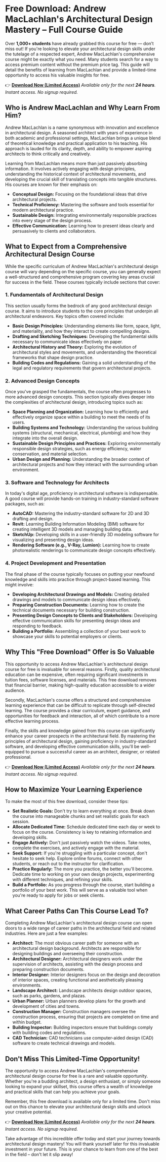 # Free Download: Andrew MacLachlan's Architectural Design Mastery – Full Course Guide

Over **1,000+ students** have already grabbed this course for free — don’t miss out! If you're looking to elevate your architectural design skills under the tutelage of a respected expert, Andrew MacLachlan's comprehensive course might be exactly what you need. Many students search for a way to access premium content without the premium price tag. This guide will detail the benefits of learning from MacLachlan and provide a limited-time opportunity to access his valuable insights for free.

👉 [**Download Now (Limited Access)**](https://udemywork.com/andrew-maclachlan)
_Available only for the next **24 hours**. Instant access. No signup required._

## Who is Andrew MacLachlan and Why Learn From Him?

Andrew MacLachlan is a name synonymous with innovation and excellence in architectural design. A seasoned architect with years of experience in both academic and professional settings, MacLachlan brings a unique blend of theoretical knowledge and practical application to his teaching. His approach is lauded for its clarity, depth, and ability to empower aspiring architects to think critically and creatively.

Learning from MacLachlan means more than just passively absorbing information. It involves actively engaging with design principles, understanding the historical context of architectural movements, and developing the crucial skill of translating concepts into tangible structures. His courses are known for their emphasis on:

*   **Conceptual Design:** Focusing on the foundational ideas that drive architectural projects.
*   **Technical Proficiency:** Mastering the software and tools essential for modern architectural practice.
*   **Sustainable Design:** Integrating environmentally responsible practices into every stage of the design process.
*   **Effective Communication:** Learning how to present ideas clearly and persuasively to clients and collaborators.

## What to Expect from a Comprehensive Architectural Design Course

While the specific curriculum of Andrew MacLachlan's architectural design course will vary depending on the specific course, you can generally expect a well-structured and comprehensive program covering key areas crucial for success in the field. These courses typically include sections that cover:

### **1. Fundamentals of Architectural Design**

This section usually forms the bedrock of any good architectural design course. It aims to introduce students to the core principles that underpin all architectural endeavors. Key topics often covered include:

*   **Basic Design Principles:** Understanding elements like form, space, light, and materiality, and how they interact to create compelling designs.
*   **Drafting and Sketching Techniques:** Developing the fundamental skills necessary to communicate ideas effectively on paper.
*   **Architectural History and Theory:** Exploring the evolution of architectural styles and movements, and understanding the theoretical frameworks that shape design practice.
*   **Building Codes and Regulations:** Gaining a solid understanding of the legal and regulatory requirements that govern architectural projects.

### **2. Advanced Design Concepts**

Once you've grasped the fundamentals, the course often progresses to more advanced design concepts. This section typically dives deeper into the complexities of architectural design, introducing topics such as:

*   **Space Planning and Organization:** Learning how to efficiently and effectively organize space within a building to meet the needs of its users.
*   **Building Systems and Technology:** Understanding the various building systems (structural, mechanical, electrical, plumbing) and how they integrate into the overall design.
*   **Sustainable Design Principles and Practices:** Exploring environmentally responsible design strategies, such as energy efficiency, water conservation, and material selection.
*   **Urban Design and Planning:** Understanding the broader context of architectural projects and how they interact with the surrounding urban environment.

### **3. Software and Technology for Architects**

In today's digital age, proficiency in architectural software is indispensable. A good course will provide hands-on training in industry-standard software packages, such as:

*   **AutoCAD:** Mastering the industry-standard software for 2D and 3D drafting and design.
*   **Revit:** Learning Building Information Modeling (BIM) software for creating intelligent 3D models and managing building data.
*   **SketchUp:** Developing skills in a user-friendly 3D modeling software for visualizing and presenting design ideas.
*   **Rendering Software (e.g., V-Ray, Lumion):** Learning how to create photorealistic renderings to communicate design concepts effectively.

### **4. Project Development and Presentation**

The final phase of the course typically focuses on putting your newfound knowledge and skills into practice through project-based learning. This might involve:

*   **Developing Architectural Drawings and Models:** Creating detailed drawings and models to communicate design ideas effectively.
*   **Preparing Construction Documents:** Learning how to create the technical documents necessary for building construction.
*   **Presenting Design Concepts to Clients and Stakeholders:** Developing effective communication skills for presenting design ideas and responding to feedback.
*   **Building a Portfolio:** Assembling a collection of your best work to showcase your skills to potential employers or clients.

## Why This "Free Download" Offer is So Valuable

This opportunity to access Andrew MacLachlan's architectural design course for free is invaluable for several reasons. Firstly, quality architectural education can be expensive, often requiring significant investments in tuition fees, software licenses, and materials. This free download removes that financial barrier, making high-quality education accessible to a wider audience.

Secondly, MacLachlan's course offers a structured and comprehensive learning experience that can be difficult to replicate through self-directed learning. The course provides a clear curriculum, expert guidance, and opportunities for feedback and interaction, all of which contribute to a more effective learning process.

Finally, the skills and knowledge gained from this course can significantly enhance your career prospects in the architectural field. By mastering the principles of architectural design, gaining proficiency in industry-standard software, and developing effective communication skills, you'll be well-equipped to pursue a successful career as an architect, designer, or related professional.

👉 [**Download Now (Limited Access)**](https://udemywork.com/andrew-maclachlan)
_Available only for the next **24 hours**. Instant access. No signup required._

## How to Maximize Your Learning Experience

To make the most of this free download, consider these tips:

*   **Set Realistic Goals:** Don't try to learn everything at once. Break down the course into manageable chunks and set realistic goals for each session.
*   **Allocate Dedicated Time:** Schedule dedicated time each day or week to focus on the course. Consistency is key to retaining information and developing skills.
*   **Engage Actively:** Don't just passively watch the videos. Take notes, complete the exercises, and actively engage with the material.
*   **Seek Support:** If you're struggling with a particular concept, don't hesitate to seek help. Explore online forums, connect with other students, or reach out to the instructor for clarification.
*   **Practice Regularly:** The more you practice, the better you'll become. Dedicate time to working on your own design projects, experimenting with different techniques, and refining your skills.
*   **Build a Portfolio:** As you progress through the course, start building a portfolio of your best work. This will serve as a valuable tool when you're ready to apply for jobs or seek clients.

## What Career Paths Can This Course Lead To?

Completing Andrew MacLachlan's architectural design course can open doors to a wide range of career paths in the architectural field and related industries. Here are just a few examples:

*   **Architect:** The most obvious career path for someone with an architectural design background. Architects are responsible for designing buildings and overseeing their construction.
*   **Architectural Designer:** Architectural designers work under the supervision of architects, assisting with the design process and preparing construction documents.
*   **Interior Designer:** Interior designers focus on the design and decoration of interior spaces, creating functional and aesthetically pleasing environments.
*   **Landscape Architect:** Landscape architects design outdoor spaces, such as parks, gardens, and plazas.
*   **Urban Planner:** Urban planners develop plans for the growth and development of cities and towns.
*   **Construction Manager:** Construction managers oversee the construction process, ensuring that projects are completed on time and within budget.
*   **Building Inspector:** Building inspectors ensure that buildings comply with building codes and regulations.
*   **CAD Technician:** CAD technicians use computer-aided design (CAD) software to create technical drawings and models.

## Don't Miss This Limited-Time Opportunity!

The opportunity to access Andrew MacLachlan's comprehensive architectural design course for free is a rare and valuable opportunity. Whether you're a budding architect, a design enthusiast, or simply someone looking to expand your skillset, this course offers a wealth of knowledge and practical skills that can help you achieve your goals.

Remember, this free download is available only for a limited time. Don't miss out on this chance to elevate your architectural design skills and unlock your creative potential.

👉 [**Download Now (Limited Access)**](https://udemywork.com/andrew-maclachlan)
_Available only for the next **24 hours**. Instant access. No signup required._

Take advantage of this incredible offer today and start your journey towards architectural design mastery! You will thank yourself later for this invaluable investment in your future. This is your chance to learn from one of the best in the field – don't let it slip away!
